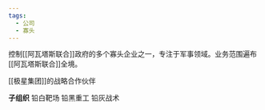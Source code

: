 ```yaml
---
tags:
  - 公司
  - 寡头
---
```

控制[[阿瓦塔斯联合]]政府的多个寡头企业之一，专注于军事领域。业务范围遍布[[阿瓦塔斯联合]]全境。

[[极星集团]]的战略合作伙伴


**子组织**
铅白靶场
铅黑重工
铅灰战术